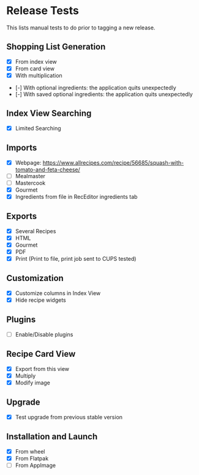 # Release Tests

This lists manual tests to do prior to tagging a new release.

## Shopping List Generation

- [x] From index view
- [x] From card view
- [x] With multiplication
- [-] With optional ingredients: the application quits unexpectedly
- [-] With saved optional ingredients: the application quits unexpectedly


## Index View Searching

- [x] Limited Searching

## Imports

- [x] Webpage: https://www.allrecipes.com/recipe/56685/squash-with-tomato-and-feta-cheese/
- [ ] Mealmaster
- [ ] Mastercook
- [x] Gourmet
- [x] Ingredients from file in RecEditor ingredients tab

## Exports

- [x] Several Recipes
- [x] HTML
- [x] Gourmet
- [x] PDF
- [x] Print (Print to file, print job sent to CUPS tested)

## Customization

- [x] Customize columns in Index View
- [x] Hide recipe widgets

## Plugins

- [ ] Enable/Disable plugins

## Recipe Card View

- [x] Export from this view
- [x] Multiply
- [x] Modify image

## Upgrade

- [x] Test upgrade from previous stable version

## Installation and Launch

- [x] From wheel
- [x] From Flatpak
- [ ] From AppImage